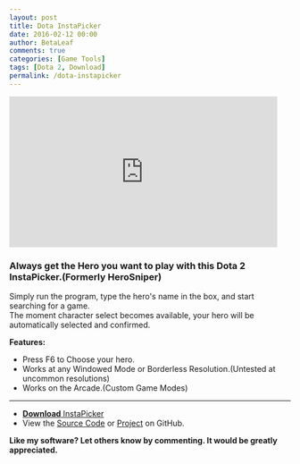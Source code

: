 ```yaml
---
layout: post
title: Dota InstaPicker 
date: 2016-02-12 00:00
author: BetaLeaf
comments: true
categories: [Game Tools]
tags: [Dota 2, Download]
permalink: /dota-instapicker
---
```

<iframe width="480" height="270" src="https://www.youtube.com/embed/VicXUZqsE4o?autoplay=1" frameborder="0" allowfullscreen></iframe>

### Always get the Hero you want to play with this Dota 2 InstaPicker.(Formerly HeroSniper)  

Simply run the program, type the hero's name in the box, and start searching for a game.  
The moment character select becomes available, your hero will be automatically selected and confirmed.  

**Features:**  

  - Press F6 to Choose your hero.  
  - Works at any Windowed Mode or Borderless Resolution.(Untested at uncommon resolutions)  
  - Works on the Arcade.(Custom Game Modes)  

 ---

  - [**Download** InstaPicker](https://github.com/BetaLeaf/Dota-2-Game-Tools/blob/master/InstaPicker.exe?raw=true)  
  - View the [Source Code](https://github.com/BetaLeaf/Dota-2-Game-Tools/blob/master/InstaPicker.au3) or [Project](https://github.com/BetaLeaf/Dota-2-Game-Tools) on GitHub.

**Like my software? Let others know by commenting. It would be greatly appreciated.**  
